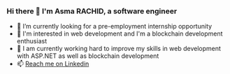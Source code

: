 ### Hi there 👋 I'm Asma RACHID, a software engineer

<!--
**asrachid/asrachid** is a ✨ _special_ ✨ repository because its `README.md` (this file) appears on your GitHub profile.

Here are some ideas to get you started:

- 🔭 I’m currently working on ...
- 🌱 I’m currently learning ...
- 👯 I’m looking to collaborate on ...
- 🤔 I’m looking for help with ...
- 💬 Ask me about ...
- 📫 How to reach me: ...
- 😄 Pronouns: ...
- ⚡ Fun fact: ...
-->
* 👯 I’m currently looking for a pre-employment internship opportunity
* 👀 I'm interested in web development and I'm a blockchain development enthusiast
* 🔭 I am currently working hard to improve my skills in web development with ASP.NET as well as blockchain development
* 📫 [Reach me on Linkedin](https://www.linkedin.com/in/asma-rachid-34b86b129/)
